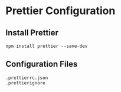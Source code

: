 # Prettier Configuration

## Install Prettier

    npm install prettier --save-dev

## Configuration Files

    .prettierrc.json
    .prettierignore
